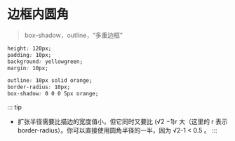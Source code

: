 # 边框内圆角

> box-shadow，outline，“多重边框”

```css
height: 120px;
padding: 10px;
background: yellowgreen;
margin: 10px;

outline: 10px solid orange;
border-radius: 10px;
box-shadow: 0 0 0 5px orange;
```

  <DemoBlock  demo='css-background-inner-rounding' />

::: tip

- 扩张半径需要比描边的宽度值小，但它同时又要比 (√2 −1)r 大（这里的 r 表示 border-radius）。你可以直接使用圆角半径的一半，因为 √2-1 < 0.5 。
  :::
